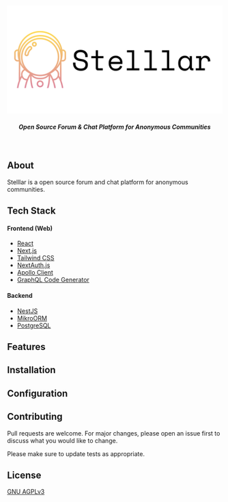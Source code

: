 <p align="center">
    <img alt="logo" src="./logo.png"/>
</p>
<h5 align="center">Open Source Forum & Chat Platform for Anonymous Communities</h5>
<br/>

## About

Stelllar is a open source forum and chat platform for anonymous communities.

## Tech Stack

#### Frontend (Web)

- [React](https://reactjs.org)
- [Next.js](https://nextjs.org)
- [Tailwind CSS](https://tailwindcss.com)
- [NextAuth.js](https://next-auth.js.org)
- [Apollo Client](https://github.com/apollographql/apollo-client)
- [GraphQL Code Generator](https://the-guild.dev/graphql/codegen)

#### Backend

- [NestJS](https://nestjs.com)
- [MikroORM](https://mikro-orm.io)
- [PostgreSQL](https://www.postgresql.org)

## Features

## Installation

## Configuration

## Contributing

Pull requests are welcome. For major changes, please open an issue first
to discuss what you would like to change.

Please make sure to update tests as appropriate.

## License

[GNU AGPLv3](https://choosealicense.com/licenses/agpl-3.0/)
